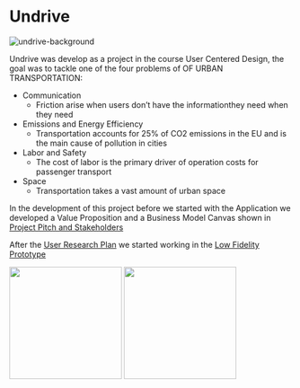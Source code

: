 # Undrive
![undrive-background](https://user-images.githubusercontent.com/36460371/164555240-3b412da7-1171-45ad-8050-0a605b211004.png)

Undrive was develop as a project in the course User Centered Design, the goal was to tackle one of the four problems of OF URBAN TRANSPORTATION:
* Communication
  * Friction arise when users don’t have the informationthey need when they need
* Emissions and Energy Efficiency
  * Transportation accounts for 25% of CO2 emissions in the EU and is the main cause of pollution in cities
* Labor and Safety
  * The cost of labor is the primary driver of operation costs for passenger transport
* Space
  * Transportation takes a vast amount of urban space

In the development of this project before we started with the Application we developed a Value Proposition and a Business Model Canvas shown in [Project Pitch and Stakeholders](https://github.com/pedro-miguel-rodrigues/Undrive/blob/main/Project%20Pitch%20and%20Stakeholders.ppsx)

After the [User Research Plan](https://github.com/pedro-miguel-rodrigues/Undrive/blob/main/User%20Research%20Plan.ppsx) we started working in the [Low Fidelity Prototype](https://github.com/pedro-miguel-rodrigues/Undrive/blob/main/Low%20Fidelity%20Prototype.ppsx) 
<p float="middle">
  <img src="https://user-images.githubusercontent.com/36460371/164559245-28a27fc9-f541-4d72-b902-aceec1b86d6a.png" width="200"/>
  <img src="https://user-images.githubusercontent.com/36460371/164558639-75c63802-4df0-42c3-a9f9-47496362cc4f.png" width="200"/>
</p>
